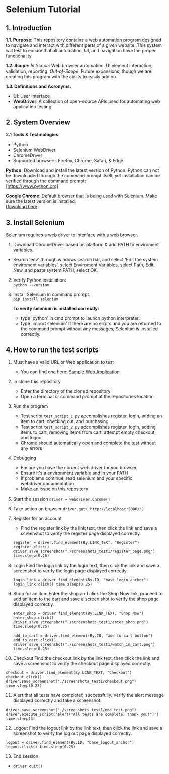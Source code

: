 # Selenium Tutorial

## 1. Introduction

**1.1. Purpose:** This repository contains a web automation program designed to navigate and interact with different parts of a given website. This system will test to ensure that all automation, UI, and navigation have the proper functionality.

**1.2. Scope:** *In Scope*: Web browser automation, UI element interaction, validation, reporting.
*Out-of-Scope*: Future expansions, though we are creating this program with the ability to easily add on.

**1.3. Definitions and Acronyms:**
+ **UI**: User Interface
+ **WebDriver**: A collection of open-source APIs used for automating web application testing. 

## 2. System Overview

**2.1 Tools & Technologies**
+ Python
+ Selenium WebDriver
+ ChromeDriver
+ Supported browsers: Firefox, Chrome, Safari, & Edge


**Python:** Download and install the latest version of Python. Python can not be downloaded through the command prompt itself, yet installation can be verified through the command prompt:  
[https://www.python.org]

**Google Chrome**: Default browser that is being used with Selenium. Make sure the latest version is installed.  
[Download here](https://googlechromelabs.github.io/chrome-for-testing/#stable)


## 3. Install Selenium

Selenium requires a web driver to interface with a web browser. 
1. Download ChromeDriver based on platform & add PATH to enviroment variables.
+ Search 'env' through windows search bar, and select 'Edit the system enviroment variables', select Enviroment Variables, select Path, Edit, New, and paste system PATH, select OK.
2. Verify Python installation:  
   `python --version`

3. Install Selenium in command prompt.  
   `pip install selenium`

   **To verify selenium is installed correctly:**
   + type 'python' in cmd prompt to launch python interpreter.
   + type 'import selenium'
   If there are no errors and you are returned to the command prompt without any messages, Selenium is installed correctly.

## 4. How to run the test scripts
1. Must have a valid URL or Web application to test
   - You can find one here: [Sample Web Application](https://github.com/Group-Project-Team-4/Web-App)

2. In clone this repository
   - Enter the directory of the cloned repository
   - Open a terminal or command prompt at the repositories location

3. Run the program
   - Test script `test_script_1.py` accomplishes register, login, adding an item to cart, checking out, and purchasing
   - Test script `test_script_2.py` accomplishes register, login, adding items to cart, removing items from cart, attempt empty checkout, and logout
   - Chrome should automatically open and complete the test without any errors

4. Debugging
   - Ensure you have the correct web driver for you browser
   - Ensure it's a environment variable and in your PATH
   - If problems continue, read selenium and your specific  
     webdriver documentation
   - Make an issue on this repository

5. Start the session
   `driver = webdriver.Chrome()`

6. Take action on browser
   `driver.get('http://localhost:5000/')`

7. Register for an account
   - Find the register link by the link text, then click the link and save a screenshot to verify the register page displayed correctly.
 
   `register = driver.find_element(By.LINK_TEXT, "Register")
   register.click()
   driver.save_screenshot("./screenshots_test1/register_page.png")
   time.sleep(0.25)`

8. Login
   Find the login link by the login text, then click the link and save a screenshot to verify the login page displayed correctly.

   `login_link = driver.find_element(By.ID, "base_login_anchor")
   login_link.click()
   time.sleep(0.25)`

9. Shop for an item
   Enter the shop and click the Shop Now link, proceed to add an item to the cart and save a screen shot to verify the shop page displayed correctly. 

   `enter_shop = driver.find_element(By.LINK_TEXT, "Shop Now")
   enter_shop.click()
   driver.save_screenshot("./screenshots_test1/enter_shop.png")
   time.sleep(0.25)`

   `add_to_cart = driver.find_element(By.ID, "add-to-cart-button")
   add_to_cart.click()
   driver.save_screenshot("./screenshots_test1/watch_in_cart.png")
   time.sleep(0.25)`

10. Checkout
   Find the checkout link by the link text, then click the link and save a screenshot to verify the checkout page displayed correctly.

   `checkout = driver.find_element(By.LINK_TEXT, "Checkout")
   checkout.click()
   driver.save_screenshot("./screenshots_test1/checkout.png")
   time.sleep(0.25)`

11. Alert that all tests have completed successfully.
    Verify the alert message displayed correctly and take a screenshot.

   `driver.save_screenshot("./screenshots_test1/end_test.png")
   driver.execute_script('alert("All tests are complete, thank you!")')
   time.sleep(3)`

12. Logout
   Find the logout link by the link text, then click the link and save a screenshot to verify the log out page displayed correctly.

   `logout = driver.find_element(By.ID, "base_logout_anchor")
   logout.click()
   time.sleep(0.25)`

13. End session
   - `driver.quit()`



